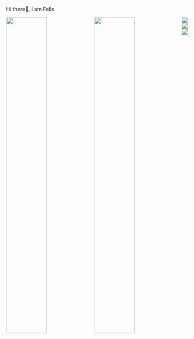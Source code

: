 Hi there👋, I am Felix

<img align="left" width="47%" src="https://github-readme-stats.vercel.app/api?username=FelixOyioka&show_icons=true&theme=radical">

<img align="left" width="47%" src="https://github-readme-stats.vercel.app/api/top-langs/?username=anuraghazra&layout=compact">
<img align="left" src="https://img.shields.io/badge/javascript-%23323330.svg?style=for-the-badge&logo=javascript&logoColor=%23F7DF1E">
<img align="left" src="https://img.shields.io/badge/html5-%23E34F26.svg?style=for-the-badge&logo=html5&logoColor=white">
<img align="left" src="https://img.shields.io/badge/css3-%231572B6.svg?style=for-the-badge&logo=css3&logoColor=white">
